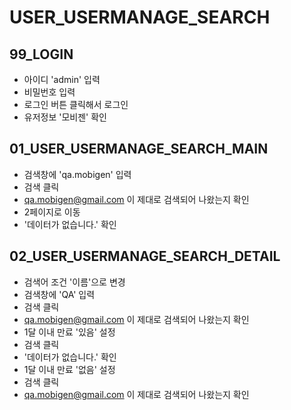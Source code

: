 # USER_USERMANAGE_SEARCH

## 99_LOGIN

- 아이디 'admin' 입력
- 비밀번호 입력
- 로그인 버튼 클릭해서 로그인
- 유저정보 '모비젠' 확인

## 01_USER_USERMANAGE_SEARCH_MAIN

- 검색창에 'qa.mobigen' 입력
- 검색 클릭
- qa.mobigen@gmail.com 이 제대로 검색되어 나왔는지 확인
- 2페이지로 이동
- '데이터가 없습니다.' 확인

## 02_USER_USERMANAGE_SEARCH_DETAIL

- 검색어 조건 '이름'으로 변경
- 검색창에 'QA' 입력
- 검색 클릭
- qa.mobigen@gmail.com 이 제대로 검색되어 나왔는지 확인
- 1달 이내 만료 '있음' 설정
- 검색 클릭
- '데이터가 없습니다.' 확인
- 1달 이내 만료 '없음' 설정
- 검색 클릭
- qa.mobigen@gmail.com 이 제대로 검색되어 나왔는지 확인
